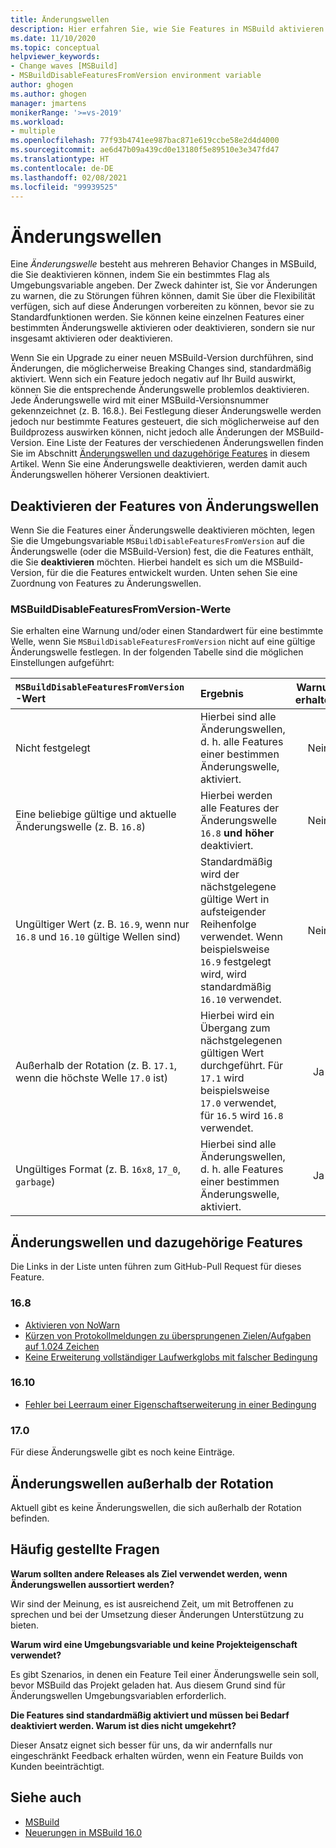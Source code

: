 ```yaml
---
title: Änderungswellen
description: Hier erfahren Sie, wie Sie Features in MSBuild aktivieren oder deaktivieren, die zu Störungen führen könnten.
ms.date: 11/10/2020
ms.topic: conceptual
helpviewer_keywords:
- Change waves [MSBuild]
- MSBuildDisableFeaturesFromVersion environment variable
author: ghogen
ms.author: ghogen
manager: jmartens
monikerRange: '>=vs-2019'
ms.workload:
- multiple
ms.openlocfilehash: 77f93b4741ee987bac871e619ccbe58e2d4d4000
ms.sourcegitcommit: ae6d47b09a439cd0e13180f5e89510e3e347fd47
ms.translationtype: HT
ms.contentlocale: de-DE
ms.lasthandoff: 02/08/2021
ms.locfileid: "99939525"
---
```

# <a name="change-waves"></a>Änderungswellen

Eine *Änderungswelle* besteht aus mehreren Behavior Changes in MSBuild, die Sie deaktivieren können, indem Sie ein bestimmtes Flag als Umgebungsvariable angeben. Der Zweck dahinter ist, Sie vor Änderungen zu warnen, die zu Störungen führen können, damit Sie über die Flexibilität verfügen, sich auf diese Änderungen vorbereiten zu können, bevor sie zu Standardfunktionen werden. Sie können keine einzelnen Features einer bestimmten Änderungswelle aktivieren oder deaktivieren, sondern sie nur insgesamt aktivieren oder deaktivieren.

Wenn Sie ein Upgrade zu einer neuen MSBuild-Version durchführen, sind Änderungen, die möglicherweise Breaking Changes sind, standardmäßig aktiviert. Wenn sich ein Feature jedoch negativ auf Ihr Build auswirkt, können Sie die entsprechende Änderungswelle problemlos deaktivieren. Jede Änderungswelle wird mit einer MSBuild-Versionsnummer gekennzeichnet (z. B. 16.8.). Bei Festlegung dieser Änderungswelle werden jedoch nur bestimmte Features gesteuert, die sich möglicherweise auf den Buildprozess auswirken können, nicht jedoch alle Änderungen der MSBuild-Version. Eine Liste der Features der verschiedenen Änderungswellen finden Sie im Abschnitt [Änderungswellen und dazugehörige Features](#change-waves-and-associated-features) in diesem Artikel. Wenn Sie eine Änderungswelle deaktivieren, werden damit auch Änderungswellen höherer Versionen deaktiviert.

## <a name="opt-out-of-change-wave-features"></a>Deaktivieren der Features von Änderungswellen

Wenn Sie die Features einer Änderungswelle deaktivieren möchten, legen Sie die Umgebungsvariable `MSBuildDisableFeaturesFromVersion` auf die Änderungswelle (oder die MSBuild-Version) fest, die die Features enthält, die Sie **deaktivieren** möchten. Hierbei handelt es sich um die MSBuild-Version, für die die Features entwickelt wurden. Unten sehen Sie eine Zuordnung von Features zu Änderungswellen.

### <a name="msbuilddisablefeaturesfromversion-values"></a>MSBuildDisableFeaturesFromVersion-Werte

Sie erhalten eine Warnung und/oder einen Standardwert für eine bestimmte Welle, wenn Sie `MSBuildDisableFeaturesFromVersion` nicht auf eine gültige Änderungswelle festlegen. In der folgenden Tabelle sind die möglichen Einstellungen aufgeführt:

| `MSBuildDisableFeaturesFromVersion`-Wert                         | Ergebnis        | Warnung erhalten? |
| :-------------                                                    | :----------   | :----------: |
| Nicht festgelegt                                                             | Hierbei sind alle Änderungswellen, d. h. alle Features einer bestimmen Änderungswelle, aktiviert.               | Nein   |
| Eine beliebige gültige und aktuelle Änderungswelle (z. B. `16.8`)                      | Hierbei werden alle Features der Änderungswelle `16.8` **und höher** deaktiviert.                                           | Nein   |
| Ungültiger Wert (z. B. `16.9`, wenn nur `16.8` und `16.10` gültige Wellen sind)| Standardmäßig wird der nächstgelegene gültige Wert in aufsteigender Reihenfolge verwendet. Wenn beispielsweise `16.9` festgelegt wird, wird standardmäßig `16.10` verwendet.               | Nein   |
| Außerhalb der Rotation (z. B. `17.1`, wenn die höchste Welle `17.0` ist)      | Hierbei wird ein Übergang zum nächstgelegenen gültigen Wert durchgeführt. Für `17.1` wird beispielsweise `17.0` verwendet, für `16.5` wird `16.8` verwendet.                    | Ja  |
| Ungültiges Format (z. B. `16x8`, `17_0`, `garbage`)                    | Hierbei sind alle Änderungswellen, d. h. alle Features einer bestimmen Änderungswelle, aktiviert.               | Ja  |

## <a name="change-waves-and-associated-features"></a>Änderungswellen und dazugehörige Features

Die Links in der Liste unten führen zum GitHub-Pull Request für dieses Feature.

### <a name="168"></a>16.8

- [Aktivieren von NoWarn](https://github.com/dotnet/msbuild/pull/5671)
- [Kürzen von Protokollmeldungen zu übersprungenen Zielen/Aufgaben auf 1.024 Zeichen](https://github.com/dotnet/msbuild/pull/5553)
- [Keine Erweiterung vollständiger Laufwerkglobs mit falscher Bedingung](https://github.com/dotnet/msbuild/pull/5669)

### <a name="1610"></a>16.10

- [Fehler bei Leerraum einer Eigenschaftserweiterung in einer Bedingung](https://github.com/dotnet/msbuild/pull/5672)

### <a name="170"></a>17.0

Für diese Änderungswelle gibt es noch keine Einträge.

## <a name="change-waves-that-are-out-of-rotation"></a>Änderungswellen außerhalb der Rotation

Aktuell gibt es keine Änderungswellen, die sich außerhalb der Rotation befinden.

## <a name="faq"></a>Häufig gestellte Fragen

**Warum sollten andere Releases als Ziel verwendet werden, wenn Änderungswellen aussortiert werden?**

Wir sind der Meinung, es ist ausreichend Zeit, um mit Betroffenen zu sprechen und bei der Umsetzung dieser Änderungen Unterstützung zu bieten.

**Warum wird eine Umgebungsvariable und keine Projekteigenschaft verwendet?**

Es gibt Szenarios, in denen ein Feature Teil einer Änderungswelle sein soll, bevor MSBuild das Projekt geladen hat. Aus diesem Grund sind für Änderungswellen Umgebungsvariablen erforderlich.

**Die Features sind standardmäßig aktiviert und müssen bei Bedarf deaktiviert werden. Warum ist dies nicht umgekehrt?**

Dieser Ansatz eignet sich besser für uns, da wir andernfalls nur eingeschränkt Feedback erhalten würden, wenn ein Feature Builds von Kunden beeinträchtigt.

## <a name="see-also"></a>Siehe auch

- [MSBuild](msbuild.md)
- [Neuerungen in MSBuild 16.0](whats-new-msbuild-16-0.md)
